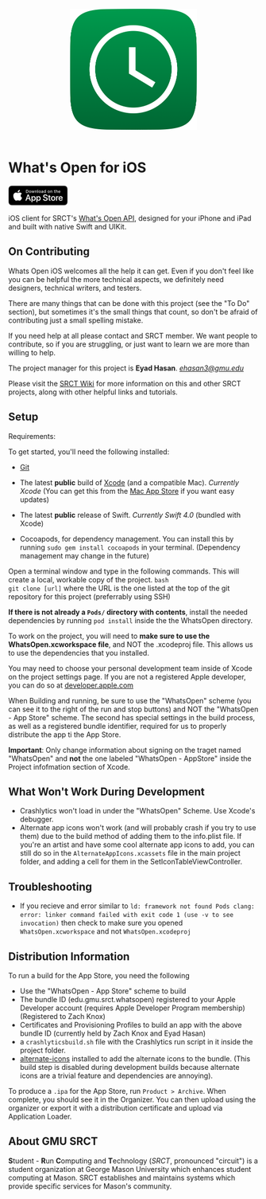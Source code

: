 


<p align="center" class="text-center">
  <img src="WhatsOpenCurvedIcon.png" alt="What's Open app icon" />
  <br /><br />
  <h1>What's Open for iOS</h1>
  <a href="https://itunes.apple.com/us/app/whats-open-at-mason/id1331260366"><img src="AppStoreBadge.png" alt="Download on the App Store"/></a>
</p>


iOS client for SRCT's [What's Open API](https://api.srct.gmu.edu/WhatsOpen/v2/), designed for your iPhone and iPad and built with native Swift and UIKit.


On Contributing
---

Whats Open iOS  welcomes all the help it can get. Even if you don't feel like you can be helpful the more technical aspects, we definitely need designers, technical writers, and testers.

There are many things that can be done with this project (see the "To Do" section), but sometimes it's the small things that count, so don't be afraid of contributing just a small spelling mistake.

If you need help at all please contact and SRCT member. We want people to contribute, so if you are struggling, or just want to learn we are more than willing to help.

The project manager for this project is **Eyad Hasan**. *ehasan3@gmu.edu*

Please visit the [SRCT Wiki](http://wiki.srct.gmu.edu/) for more information on this and other SRCT projects, along with other helpful links and tutorials.


Setup
---

Requirements:

To get started, you'll need the following installed:
* [Git](http://git-scm.com/book/en/Getting-Started-Installing-Git)

* The latest **public** build of [Xcode](https://developer.apple.com/xcode/) (and a compatible Mac). *Currently Xcode* (You can get this from the [Mac App Store](https://itunes.apple.com/us/app/xcode/id497799835?mt=12) if you want easy updates)

* The latest **public** release of Swift. *Currently Swift 4.0* (bundled with Xcode)

* Cocoapods, for dependency management. You can install this by running `sudo gem install cocoapods` in your terminal. (Dependency management may change in the future)


Open a terminal window and type in the following commands. This will create a local, workable copy of the project.
  ``bash``  
  ``git clone [url]`` where the URL is the one listed at the top of the git repository for this project (preferrably using SSH)

**If there is not already a `Pods/` directory with contents**, install the needed dependencies by running
  ``pod install``
inside the the WhatsOpen directory.

To work on the project, you will need to **make sure to use the WhatsOpen.xcworkspace file**, and NOT the .xcodeproj file. This allows us to use the dependencies that you installed.

You may need to choose your personal development team inside of Xcode on the project settings page. If you are not a registered Apple developer, you can do so at [developer.apple.com](https://developer.apple.com/)

When Building and running, be sure to use the "WhatsOpen" scheme (you can see it to the right of the run and stop buttons) and NOT the "WhatsOpen - App Store" scheme. The second has special settings in the build process, as well as a registered bundle identifier, required for us to properly distribute the app ti the App Store.

**Important**: Only change information about signing on the traget named "WhatsOpen" and **not** the one labeled "WhatsOpen - AppStore" inside the Project infofmation section of Xcode.

What Won't Work During Development
---
- Crashlytics won't load in under the "WhatsOpen" Scheme. Use Xcode's debugger.
- Alternate app icons won't work (and will probably crash if you try to use them) due to the build method of adding them to the info.plist file. If you're an artist and have some cool alternate app icons to add, you can still do so in the `AlternateAppIcons.xcassets` file in the main project folder, and adding a cell for them in the SetIconTableViewController.

Troubleshooting
---
* If you recieve and error similar to ``ld: framework not found Pods
clang: error: linker command failed with exit code 1 (use -v to see invocation)`` then check to make sure you opened ``WhatsOpen.xcworkspace`` and not ``WhatsOpen.xcodeproj``

Distribution Information
---
To run a build for the App Store, you need the following
- Use the "WhatsOpen - App Store" scheme to build
- The bundle ID (edu.gmu.srct.whatsopen) registered to your Apple Developer account (requires Apple Developer Program membership) (Registered to Zach Knox)
- Certificates and Provisioning Profiles to build an app with the above bundle ID (currently held by Zach Knox and Eyad Hasan)
- a `crashlyticsbuild.sh` file with the Crashlytics run script in it inside the project folder.
- [alternate-icons](https://github.com/alexaubry/alternate-icons) installed to add the alternate icons to the bundle. (This build step is disabled during development builds because alternate icons are a trivial feature and dependencies are annoying).

To produce a `.ipa` for the App Store, run `Product > Archive`. When complete, you should see it in the Organizer. You can then upload using the organizer or export it with a distribution certificate and upload via Application Loader.

About GMU SRCT
---
**S**tudent - **R**un **C**omputing and **T**echnology (*SRCT*, pronounced "circuit") is a student organization at George Mason University which enhances student computing at Mason. SRCT establishes and maintains systems which provide specific services for Mason's community.
